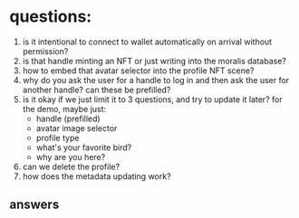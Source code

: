 # questions:

1. is it intentional to connect to wallet automatically on arrival without permission?
1. is that handle minting an NFT or just writing into the moralis database?
1. how to embed that avatar selector into the profile NFT scene?
1. why do you ask the user for a handle to log in and then ask the user for another handle? can these be prefilled?
1. is it okay if we just limit it to 3 questions, and try to update it later? for the demo, maybe just:
   - handle (prefilled)
   - avatar image selector
   - profile type
   - what's your favorite bird?
   - why are you here?
1. can we delete the profile?
1. how does the metadata updating work?

## answers
